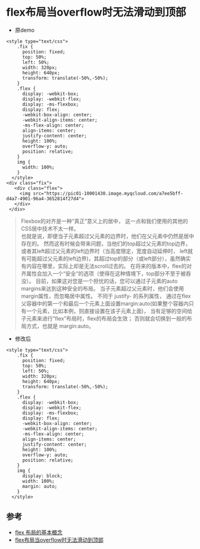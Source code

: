 # flex布局当overflow时无法滑动到顶部

- 原demo
```
<style type="text/css">
    .fix {
      position: fixed;
      top: 50%;
      left: 50%;
      width: 320px;
      height: 640px;
      transform: translate(-50%,-50%);
    }
    .flex {
      display: -webkit-box;
      display: -webkit-flex;
      display: -ms-flexbox;
      display: flex;
      -webkit-box-align: center;
      -webkit-align-items: center;
      -ms-flex-align: center;
      align-items: center;
      justify-content: center;
      height: 100%;
      overflow-y: auto;
      position: relative;
    }
    img {
      width: 100%;
    }
  </style>
<div class="fix">
   <div class="flex">
     <img src="https://pic01-10001430.image.myqcloud.com/a7ee5bff-d4a7-4901-96a4-3652814f27d4">
   </div>
 </div>

```

>Flexbox的对齐是一种“真正”意义上的居中， 这一点和我们使用的其他的CSS居中技术不太一样。  
也就是说，即便当子元素超过父元素的边界时，他们在父元素中仍然是居中存在的。
然而这有时候会带来问题，当他们的top超过父元素的top边界，或者其left超过父元素的left边界时（当高度限定，宽度自动延伸时，
left就有可能超过父元素的left边界)，其超过top的部分（或left部分），虽然确实有内容在哪里，实际上却是无法scroll过去的。
在将来的版本中，flex的对齐属性会加入一个“安全”的选项（使得在这种情境下，top部分不至于被吞没）。
目前，如果这对您是一个担忧的话，您可以通过子元素的auto margins来达到这种安全的布局。
当子元素超过父元素时，他们会使用margin属性，而忽略居中属性。
不同于 justify- 的系列属性，
通过在flex父容器中的第一个和最后一个元素上面设置margin:auto(如果整个容器内只有一个元素，比如本例，则直接设置在该子元素上面)，
当有足够的空间给子元素来进行”flex”布局时，flex的布局会生效；
否则就会切换到一般的布局方式，也就是 margin:auto。

- 修改后
```
<style type="text/css">
    .fix {
      position: fixed;
      top: 50%;
      left: 50%;
      width: 320px;
      height: 640px;
      transform: translate(-50%,-50%);
    }
    .flex {
      display: -webkit-box;
      display: -webkit-flex;
      display: -ms-flexbox;
      display: flex;
      -webkit-box-align: center;
      -webkit-align-items: center;
      -ms-flex-align: center;
      align-items: center;
      justify-content: center;
      height: 100%;
      overflow-y: auto;
      position: relative;
    }
    img {
      display: block;
      width: 100%;
      margin: auto;
    }
  </style>
```

## 参考
- [flex 布局的基本概念](https://developer.mozilla.org/zh-CN/docs/Web/CSS/CSS_Flexible_Box_Layout/Basic_Concepts_of_Flexbox)
- [flex布局当overflow时无法滑动到顶部](http://codingfishman.github.io/2016/05/21/flex%E5%B8%83%E5%B1%80%E5%BD%93overflow%E6%97%B6%E6%97%A0%E6%B3%95%E6%BB%91%E5%8A%A8%E5%88%B0%E9%A1%B6%E9%83%A8/)
